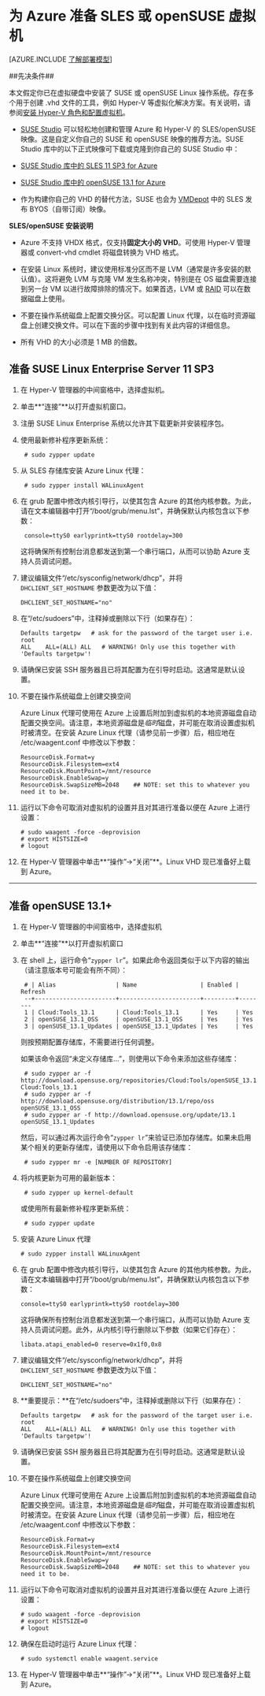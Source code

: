 <properties
	pageTitle="在 Azure 中创建和上载 SUSE Linux VHD"
	description="了解如何创建和上载包含 SUSE Linux 操作系统的 Azure 虚拟硬盘 (VHD)。"
	services="virtual-machines-linux"
	documentationCenter=""
	authors="szarkos"
	manager="timlt"
	editor="tysonn"
	tags="azure-resource-manager,azure-service-management"/>

<tags
	ms.service="virtual-machines-linux"
	ms.date="11/13/2015"
	wacn.date="12/17/2015"/>

# 为 Azure 准备 SLES 或 openSUSE 虚拟机

[AZURE.INCLUDE [了解部署模型](../includes/learn-about-deployment-models-both-include.md)]

##先决条件##

本文假定你已在虚拟硬盘中安装了 SUSE 或 openSUSE Linux 操作系统。存在多个用于创建 .vhd 文件的工具，例如 Hyper-V 等虚拟化解决方案。有关说明，请参阅[安装 Hyper-V 角色和配置虚拟机](http://technet.microsoft.com/library/hh846766.aspx)。

 - [SUSE Studio](http://www.susestudio.com) 可以轻松地创建和管理 Azure 和 Hyper-V 的 SLES/openSUSE 映像。这是自定义你自己的 SUSE 和 openSUSE 映像的推荐方法。SUSE Studio 库中的以下正式映像可下载或克隆到你自己的 SUSE Studio 中：

  - [SUSE Studio 库中的 SLES 11 SP3 for Azure](http://susestudio.com/a/02kbT4/sles-11-sp3-for-windows-azure)
  - [SUSE Studio 库中的 openSUSE 13.1 for Azure](https://susestudio.com/a/02kbT4/opensuse-13-1-for-windows-azure)


- 作为构建你自己的 VHD 的替代方法，SUSE 也会为 [VMDepot](https://vmdepot.msopentech.com/User/Show?user=1007) 中的 SLES 发布 BYOS（自带订阅）映像。


**SLES/openSUSE 安装说明**

- Azure 不支持 VHDX 格式，仅支持**固定大小的 VHD**。可使用 Hyper-V 管理器或 convert-vhd cmdlet 将磁盘转换为 VHD 格式。

- 在安装 Linux 系统时，建议使用标准分区而不是 LVM（通常是许多安装的默认值）。这将避免 LVM 与克隆 VM 发生名称冲突，特别是在 OS 磁盘需要连接到另一台 VM 以进行故障排除的情况下。如果首选，LVM 或 [RAID](/documentation/articles/virtual-machines-linux-configure-raid) 可以在数据磁盘上使用。

- 不要在操作系统磁盘上配置交换分区。可以配置 Linux 代理，以在临时资源磁盘上创建交换文件。可以在下面的步骤中找到有关此内容的详细信息。

- 所有 VHD 的大小必须是 1 MB 的倍数。


## 准备 SUSE Linux Enterprise Server 11 SP3 ##

1. 在 Hyper-V 管理器的中间窗格中，选择虚拟机。

2. 单击**“连接”**以打开虚拟机窗口。

3. 注册 SUSE Linux Enterprise 系统以允许其下载更新并安装程序包。

4. 使用最新修补程序更新系统：

		# sudo zypper update

5. 从 SLES 存储库安装 Azure Linux 代理：

		# sudo zypper install WALinuxAgent

6. 在 grub 配置中修改内核引导行，以使其包含 Azure 的其他内核参数。为此，请在文本编辑器中打开“/boot/grub/menu.lst”，并确保默认内核包含以下参数：

		console=ttyS0 earlyprintk=ttyS0 rootdelay=300

	这将确保所有控制台消息都发送到第一个串行端口，从而可以协助 Azure 支持人员调试问题。

7.	建议编辑文件“/etc/sysconfig/network/dhcp”，并将 `DHCLIENT_SET_HOSTNAME` 参数更改为以下值：

		DHCLIENT_SET_HOSTNAME="no"

8.	在“/etc/sudoers”中，注释掉或删除以下行（如果存在）：

		Defaults targetpw   # ask for the password of the target user i.e. root
		ALL    ALL=(ALL) ALL   # WARNING! Only use this together with 'Defaults targetpw'!

9.	请确保已安装 SSH 服务器且已将其配置为在引导时启动。这通常是默认设置。

10.	不要在操作系统磁盘上创建交换空间

	Azure Linux 代理可使用在 Azure 上设置后附加到虚拟机的本地资源磁盘自动配置交换空间。请注意，本地资源磁盘是*临时*磁盘，并可能在取消设置虚拟机时被清空。在安装 Azure Linux 代理（请参见前一步骤）后，相应地在 /etc/waagent.conf 中修改以下参数：

		ResourceDisk.Format=y
		ResourceDisk.Filesystem=ext4
		ResourceDisk.MountPoint=/mnt/resource
		ResourceDisk.EnableSwap=y
		ResourceDisk.SwapSizeMB=2048    ## NOTE: set this to whatever you need it to be.

11.	运行以下命令可取消对虚拟机的设置并且对其进行准备以便在 Azure 上进行设置：

		# sudo waagent -force -deprovision
		# export HISTSIZE=0
		# logout

12. 在 Hyper-V 管理器中单击**“操作”->“关闭”**。Linux VHD 现已准备好上载到 Azure。


----------

## 准备 openSUSE 13.1+ ##

1. 在 Hyper-V 管理器的中间窗格中，选择虚拟机

2. 单击**“连接”**以打开虚拟机窗口

3. 在 shell 上，运行命令“`zypper lr`”。如果此命令返回类似于以下内容的输出（请注意版本号可能会有所不同）：

		# | Alias                 | Name                  | Enabled | Refresh
		--+-----------------------+-----------------------+---------+--------
		1 | Cloud:Tools_13.1      | Cloud:Tools_13.1      | Yes     | Yes
		2 | openSUSE_13.1_OSS     | openSUSE_13.1_OSS     | Yes     | Yes
		3 | openSUSE_13.1_Updates | openSUSE_13.1_Updates | Yes     | Yes

	则按预期配置存储库，不需要进行任何调整。

	如果该命令返回“未定义存储库...”，则使用以下命令来添加这些存储库：

		# sudo zypper ar -f http://download.opensuse.org/repositories/Cloud:Tools/openSUSE_13.1 Cloud:Tools_13.1
		# sudo zypper ar -f http://download.opensuse.org/distribution/13.1/repo/oss openSUSE_13.1_OSS
		# sudo zypper ar -f http://download.opensuse.org/update/13.1 openSUSE_13.1_Updates

	然后，可以通过再次运行命令“`zypper lr`”来验证已添加存储库。如果未启用某个相关的更新存储库，请使用以下命令启用该存储库：

		# sudo zypper mr -e [NUMBER OF REPOSITORY]


4. 将内核更新为可用的最新版本：

		# sudo zypper up kernel-default

	或使用所有最新修补程序更新系统：

		# sudo zypper update

5.	安装 Azure Linux 代理

		# sudo zypper install WALinuxAgent

6.	在 grub 配置中修改内核引导行，以使其包含 Azure 的其他内核参数。为此，请在文本编辑器中打开“/boot/grub/menu.lst”，并确保默认内核包含以下参数：

		console=ttyS0 earlyprintk=ttyS0 rootdelay=300

	这将确保所有控制台消息都发送到第一个串行端口，从而可以协助 Azure 支持人员调试问题。此外，从内核引导行删除以下参数（如果它们存在）：

		libata.atapi_enabled=0 reserve=0x1f0,0x8

7.	建议编辑文件“/etc/sysconfig/network/dhcp”，并将 `DHCLIENT_SET_HOSTNAME` 参数更改为以下值：

		DHCLIENT_SET_HOSTNAME="no"

8.	**重要提示：**在“/etc/sudoers”中，注释掉或删除以下行（如果存在）：

		Defaults targetpw   # ask for the password of the target user i.e. root
		ALL    ALL=(ALL) ALL   # WARNING! Only use this together with 'Defaults targetpw'!

9.	请确保已安装 SSH 服务器且已将其配置为在引导时启动。这通常是默认设置。

10.	不要在操作系统磁盘上创建交换空间

	Azure Linux 代理可使用在 Azure 上设置后附加到虚拟机的本地资源磁盘自动配置交换空间。请注意，本地资源磁盘是*临时*磁盘，并可能在取消设置虚拟机时被清空。在安装 Azure Linux 代理（请参见前一步骤）后，相应地在 /etc/waagent.conf 中修改以下参数：

		ResourceDisk.Format=y
		ResourceDisk.Filesystem=ext4
		ResourceDisk.MountPoint=/mnt/resource
		ResourceDisk.EnableSwap=y
		ResourceDisk.SwapSizeMB=2048    ## NOTE: set this to whatever you need it to be.

11.	运行以下命令可取消对虚拟机的设置并且对其进行准备以便在 Azure 上进行设置：

		# sudo waagent -force -deprovision
		# export HISTSIZE=0
		# logout

12. 确保在启动时运行 Azure Linux 代理：

		# sudo systemctl enable waagent.service

13. 在 Hyper-V 管理器中单击**“操作”->“关闭”**。Linux VHD 现已准备好上载到 Azure。

<!---HONumber=Mooncake_1207_2015-->